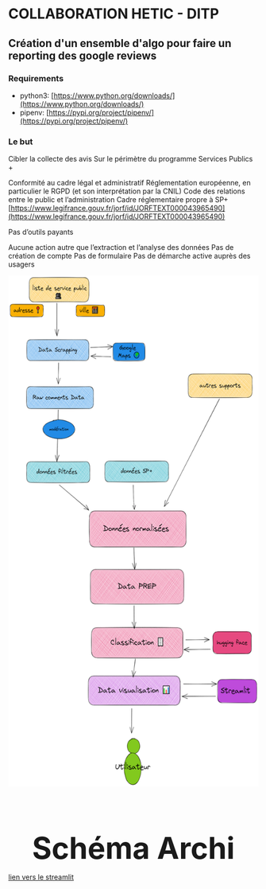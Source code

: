 # COLLABORATION HETIC - DITP

## Création d'un ensemble d'algo pour faire un reporting des google reviews 

### Requirements

- python3: [https://www.python.org/downloads/](https://www.python.org/downloads/)
- pipenv: [https://pypi.org/project/pipenv/](https://pypi.org/project/pipenv/)
  
### Le but

Cibler la collecte des avis 
Sur le périmètre du programme Services Publics + 

Conformité au cadre légal et administratif
Réglementation européenne, en particulier le RGPD (et son interprétation par la CNIL)
Code des relations entre le public et l’administration
Cadre réglementaire propre à SP+ [https://www.legifrance.gouv.fr/jorf/id/JORFTEXT000043965490](https://www.legifrance.gouv.fr/jorf/id/JORFTEXT000043965490)


Pas d’outils payants

Aucune action autre que l’extraction et l’analyse des données 
Pas de création de compte
Pas de formulaire
Pas de démarche active auprès des usagers


<p align="center">
    <img src="image/schemaarchi.png" height="1028">
    <h1 style="border-bottom:none;font-size:60px;margin-bottom:0;" align="center" >Schéma Archi</h1>
</p>

[lien vers le streamlit](https://lonnequent-pe-x-dtip-streamlit-eagk6f.streamlit.app/)